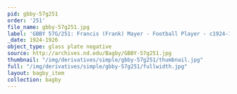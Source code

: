 ```yaml
---
pid: gbby-57g251
order: '251'
file_name: gbby-57g251.jpg
label: 'GBBY 57G/251: Francis (Frank) Mayer - Football Player - c1924-1926'
_date: 1924-1926
object_type: glass plate negative
source: http://archives.nd.edu/Bagby/GBBY-57g251.jpg
thumbnail: "/img/derivatives/simple/gbby-57g251/thumbnail.jpg"
full: "/img/derivatives/simple/gbby-57g251/fullwidth.jpg"
layout: bagby_item
collection: bagby
---
```

